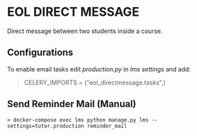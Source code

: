 # EOL DIRECT MESSAGE

Direct message between two students inside a course.

## Configurations

To enable email tasks edit *production.py* in *lms settings* and add:
> CELERY_IMPORTS = ("eol_directmessage.tasks",)

## Send Reminder Mail (Manual)

    > docker-compose exec lms python manage.py lms --settings=tutor.production reminder_mail

